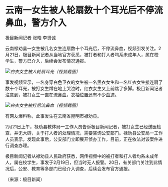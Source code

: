 # 云南一女生被人轮扇数十个耳光后不停流鼻血，警方介入

极目新闻记者 张皓 李贤诚

云南禄劝县一女生被几名女生连扇数十个耳光后，不停流鼻血，视频引发关注。2月21日，极目新闻记者从当地官方获悉，被打者和打人者均系未成年人，属在校学生，警方已介入，后续会发布情况通报。

![](https://inews.gtimg.com/newsapp_bt/0/15679035568/1000)_白衣女生被人轮扇耳光（视频截图）_

事发视频显示，一名身穿白色卫衣的女生被一名黑衣女生和一名红衣女生接连扇了数十个耳光，被打女生蹲在地上哭泣时，红衣女生又上前踹了多脚。极目新闻记者注意到，被打女生一直在流鼻血，衣袖位置还有不少血迹。

![](https://inews.gtimg.com/newsapp_bt/0/15679035573/1000)_白衣女生被打后流鼻血（视频截图）_

有网友爆料称，此事发生在云南省昆明市禄劝县。

2月21日上午，禄劝县教体局一工作人员告诉极目新闻记者，被打女生已经送医检查，并无大碍，关于打人者的处理情况，需要咨询公安部门。禄劝县公安局一工作人员表示，发现此事后，公安部门立即展开侦办工作，目前，正在依法对该案件进行调查办理。

极目新闻记者从禄劝县人民政府获悉，网传视频中的被打者和打人者均系未成年人，属在校学生，事发于2月19日，但当时无人报警。20日，有关部门关注到此情况后，公安、教育等多部门已经介入调查，后续会发布官方通报。

（来源：极目新闻）

